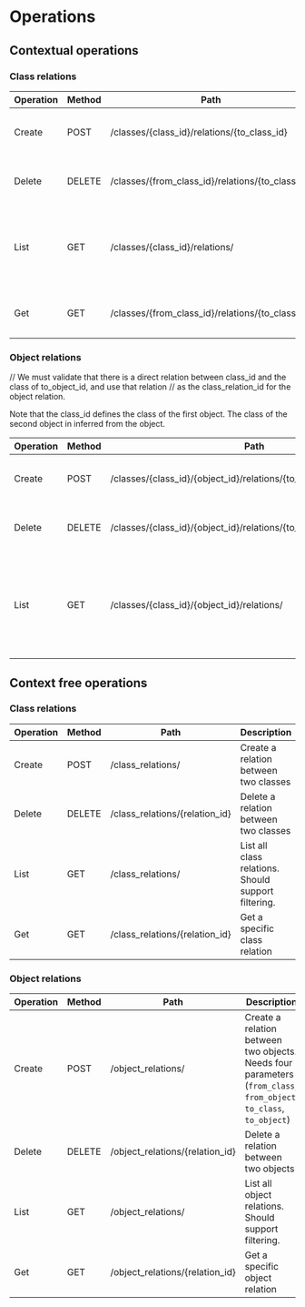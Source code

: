 # Operations

## Contextual operations

### Class relations

| Operation | Method | Path | Description |
|-----------|--------|------|-------------|
| Create    | POST   | /classes/{class_id}/relations/{to_class_id} | Create a relation between two classes |
| Delete    | DELETE | /classes/{from_class_id}/relations/{to_class_id} | Delete a relation between two classes |
| List      | GET    | /classes/{class_id}/relations/ | List all class relations of a class. Should support filtering. |
| Get       | GET    | /classes/{from_class_id}/relations/{to_class_id} | Get a specific class relation |

### Object relations

// We must validate that there is a direct relation between class_id and the class of to_object_id, and use that relation
// as the class_relation_id for the object relation.

Note that the class_id defines the class of the first object. The class of the second object in inferred from the object.

| Operation | Method | Path | Description |
|-----------|--------|------|-------------|
| Create    | POST   | /classes/{class_id}/{object_id}/relations/{to_class_id}/{to_object_id} | Create a relation between two objects |
| Delete    | DELETE | /classes/{class_id}/{object_id}/relations/{to_class}/{to_object_id} | Delete a relation between two objects |
| List      | GET    | /classes/{class_id}/{object_id}/relations/ | List all objects an object is related to. Should support filtering on class and object IDs. |

## Context free operations

### Class relations

| Operation | Method | Path | Description |
|-----------|--------|------|-------------|
| Create    | POST   | /class_relations/ | Create a relation between two classes |
| Delete    | DELETE | /class_relations/{relation_id} | Delete a relation between two classes |
| List      | GET    | /class_relations/ | List all class relations. Should support filtering. |
| Get       | GET    | /class_relations/{relation_id} | Get a specific class relation |

### Object relations

| Operation | Method | Path | Description |
|-----------|--------|------|-------------|
| Create    | POST   | /object_relations/ | Create a relation between two objects. Needs four parameters (`from_class`, `from_object`, `to_class`, `to_object`) |
| Delete    | DELETE | /object_relations/{relation_id} | Delete a relation between two objects |
| List      | GET    | /object_relations/ | List all object relations. Should support filtering. |
| Get       | GET    | /object_relations/{relation_id} | Get a specific object relation |
